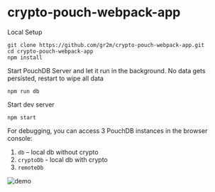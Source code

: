 # crypto-pouch-webpack-app

Local Setup

```
git clone https://github.com/gr2m/crypto-pouch-webpack-app.git
cd crypto-pouch-webpack-app
npm install
```

Start PouchDB Server and let it run in the background. No data gets persisted,
restart to wipe all data

```
npm run db
```

Start dev server

```
npm start
```

For debugging, you can access 3 PouchDB instances in the browser console:

1. `db` – local db without crypto
2. `cryptoDb` - local db with crypto
3. `remoteDb`

![demo](https://raw.githubusercontent.com/gr2m/crypto-pouch-webpack-app/master/bcrypto-pouch-test-app.gif)
